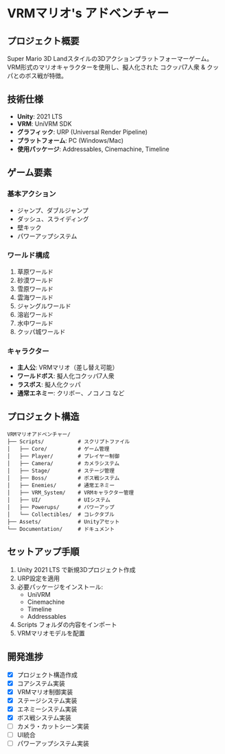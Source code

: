 # VRMマリオ's アドベンチャー

## プロジェクト概要

Super Mario 3D Landスタイルの3Dアクションプラットフォーマーゲーム。  
VRM形式のマリオキャラクターを使用し、擬人化された コクッパ7人衆 & クッパとのボス戦が特徴。

## 技術仕様

- **Unity**: 2021 LTS
- **VRM**: UniVRM SDK  
- **グラフィック**: URP (Universal Render Pipeline)
- **プラットフォーム**: PC (Windows/Mac)
- **使用パッケージ**: Addressables, Cinemachine, Timeline

## ゲーム要素

### 基本アクション
- ジャンプ、ダブルジャンプ
- ダッシュ、スライディング
- 壁キック
- パワーアップシステム

### ワールド構成
1. 草原ワールド
2. 砂漠ワールド  
3. 雪原ワールド
4. 雲海ワールド
5. ジャングルワールド
6. 溶岩ワールド
7. 水中ワールド
8. クッパ城ワールド

### キャラクター
- **主人公**: VRMマリオ（差し替え可能）
- **ワールドボス**: 擬人化コクッパ7人衆
- **ラスボス**: 擬人化クッパ
- **通常エネミー**: クリボー、ノコノコ など

## プロジェクト構造

```
VRMマリオアドベンチャー/
├── Scripts/           # スクリプトファイル
│   ├── Core/          # ゲーム管理
│   ├── Player/        # プレイヤー制御
│   ├── Camera/        # カメラシステム
│   ├── Stage/         # ステージ管理
│   ├── Boss/          # ボス戦システム
│   ├── Enemies/       # 通常エネミー
│   ├── VRM_System/    # VRMキャラクター管理
│   ├── UI/            # UIシステム
│   ├── Powerups/      # パワーアップ
│   └── Collectibles/  # コレクタブル
├── Assets/            # Unityアセット
└── Documentation/     # ドキュメント
```

## セットアップ手順

1. Unity 2021 LTS で新規3Dプロジェクト作成
2. URP設定を適用
3. 必要パッケージをインストール:
   - UniVRM
   - Cinemachine
   - Timeline
   - Addressables
4. Scripts フォルダの内容をインポート
5. VRMマリオモデルを配置

## 開発進捗

- [x] プロジェクト構造作成
- [x] コアシステム実装
- [x] VRMマリオ制御実装
- [x] ステージシステム実装
- [x] エネミーシステム実装
- [x] ボス戦システム実装
- [ ] カメラ・カットシーン実装
- [ ] UI統合
- [ ] パワーアップシステム実装
